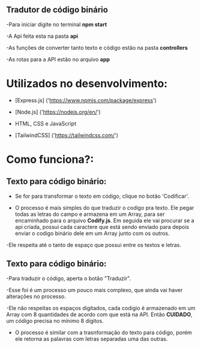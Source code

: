 ## Tradutor de código binário
-Para iniciar digite no terminal **npm start**

-A Api feita esta na pasta **api**

-As funções de converter tanto texto e código estão na pasta **controllers**

-As rotas para a API estão no arquivo **app**

# Utilizados no desenvolvimento:
- [Express.js] ('https://www.npmjs.com/package/express')

- [Node.js] ('https://nodejs.org/en/')

- HTML, CSS e JavaScript

- [TailwindCSS] ('https://tailwindcss.com/')

# Como funciona?:

## Texto para código binário:
- Se for para transformar o texto em código, clique no botão 'Codificar'. 

- O processo é mais simples do que traduzir o codigo pra texto. Ele pegar todas as letras do campo e armazena em um Array, para ser encaminhado para o arquivo **Codify.js**. Em seguida ele vai procurar se a api criada, possui cada caractere que está sendo enviado para depois enviar o codigo binário dele em um Array junto com os outros.

-Ele respeita até o tanto de espaço que possui entre os textos e letras.

## Texto para código binário:

-Para traduzir o código, aperta o botão "Traduzir".

-Esse foi é um processo um pouco mais complexo, que ainda vai haver alterações no processo.

-Ele não respeitas os espaços digitados, cada codigio é armazenado em um Array com 8 quantidades de acordo com que está na API. Então **CUIDADO**, um código precisa no mínimo 8 digitos.

- O processo é similar com a trasnformação do texto para código, porém ele retorna as palavras com letras separadas uma das outras. 